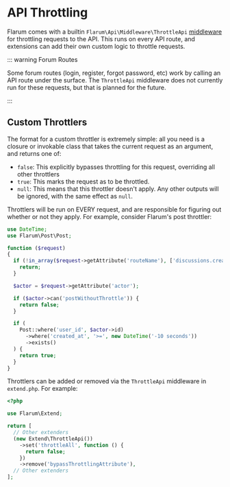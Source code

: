 # API Throttling

Flarum comes with a builtin `Flarum\Api\Middleware\ThrottleApi` [middleware](middleware.md) for throttling requests to the API.
This runs on every API route, and extensions can add their own custom logic to throttle requests.

::: warning Forum Routes

Some forum routes (login, register, forgot password, etc) work by calling an API route under the surface.
The `ThrottleApi` middleware does not currently run for these requests, but that is planned for the future.

:::

## Custom Throttlers

The format for a custom throttler is extremely simple: all you need is a closure or invokable class that takes the current request as an argument, and returns one of:

- `false`: This explicitly bypasses throttling for this request, overriding all other throttlers
- `true`: This marks the request as to be throttled.
- `null`: This means that this throttler doesn't apply.
  Any other outputs will be ignored, with the same effect as `null`.

Throttlers will be run on EVERY request, and are responsible for figuring out whether or not they apply. For example, consider Flarum's post throttler:

```php
use DateTime;
use Flarum\Post\Post;

function ($request)
{
  if (!in_array($request->getAttribute('routeName'), ['discussions.create', 'posts.create'])) {
    return;
  }

  $actor = $request->getAttribute('actor');

  if ($actor->can('postWithoutThrottle')) {
    return false;
  }

  if (
    Post::where('user_id', $actor->id)
      ->where('created_at', '>=', new DateTime('-10 seconds'))
      ->exists()
  ) {
    return true;
  }
}
```

Throttlers can be added or removed via the `ThrottleApi` middleware in `extend.php`. For example:

```php
<?php

use Flarum\Extend;

return [
  // Other extenders
  (new Extend\ThrottleApi())
    ->set('throttleAll', function () {
      return false;
    })
    ->remove('bypassThrottlingAttribute'),
  // Other extenders
];
```
